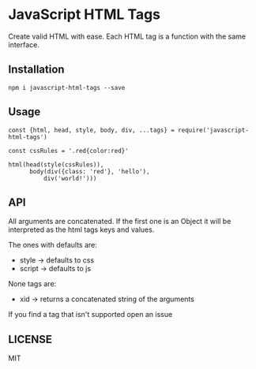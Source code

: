 # JavaScript HTML Tags

Create valid HTML with ease. Each HTML tag is a function with the same interface.

## Installation

```
npm i javascript-html-tags --save
```

## Usage

```
const {html, head, style, body, div, ...tags} = require('javascript-html-tags')

const cssRules = '.red{color:red}'

html(head(style(cssRules)),
      body(div({class: 'red'}, 'hello'),
          div('world!')))
```

## API

All arguments are concatenated. If the first one is an Object it will be interpreted as the html tags keys and values.

The ones with defaults are:
* style -> defaults to css
* script -> defaults to js

None tags are:
* xid -> returns a concatenated string of the arguments

If you find a tag that isn't supported open an issue

## LICENSE

MIT

